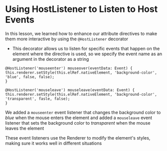 # Using HostListener to Listen to Host Events

In this lesson, we learned how to enhance our attribute directives to make them more interactive by using the `@HostListener` decorator

- This decorator allows us to listen for specific events that happen on the element where the directive is used, so we specify the event name as an argument in the decorator as a string

```
@HostListener('mouseenter') mouseover(eventData: Event) {
this.renderer.setStyle(this.elRef.nativeElement, 'background-color', 'blue', false, false);
}

@HostListener('mouseleave') mouseleave(eventData: Event) {
this.renderer.setStyle(this.elRef.nativeElement, 'background-color', 'transparent', fasle, false);
}

```

We added a `mouseenter` event listener that changes the background color to _blue_ when the mouse enters the element and added a `mouseleave` event listener that sets the background color to _transparent_ when the mouse leaves the element

These event listeners use the Renderer to modify the element's styles, making sure it works well in different situations
